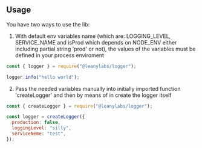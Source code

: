 ## Usage

You have two ways to use the lib:

1.  With default env variables name (which are: LOGGING_LEVEL, SERVICE_NAME and isProd which depends on NODE_ENV either including partial string 'prod' or not), the values of the variables must be defined in your process enviroment

```js
const { logger } = require("@leanylabs/logger");

logger.info("hello world");
```

2.  Pass the needed variables manually into initially imported function 'createLogger' and then by means of in create the logger itself

```js
const { createLogger } = require("@leanylabs/logger");

const logger = createLogger({
  production: false,
  loggingLevel: "silly",
  serviceNeme: "test",
});
```
